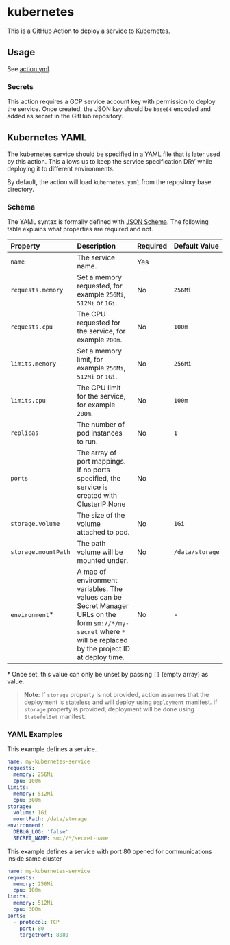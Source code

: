 # kubernetes

This is a GitHub Action to deploy a service to Kubernetes.

## Usage

See [action.yml](action.yml).

### Secrets

This action requires a GCP service account key with permission to deploy the service.
Once created, the JSON key should be `base64` encoded and added as secret in the GitHub repository.

## Kubernetes YAML

The kubernetes service should be specified in a YAML file that is later used by this action. This allows us to keep
the service specification DRY while deploying it to different environments.

By default, the action will load `kubernetes.yaml` from the repository base directory.

### Schema

The YAML syntax is formally defined with [JSON Schema](src/kubernetes-schema.js). The following table explains what
properties are required and not.

| Property                   | Description                                                                                                                                                       | Required |  Default Value  |
|:---------------------------|:------------------------------------------------------------------------------------------------------------------------------------------------------------------|:---------|:----------------|
| `name`                     | The service name.                                                                                                                                                 | Yes      |                 |
| `requests.memory`          | Set a memory requested, for example `256Mi`, `512Mi` or `1Gi`.                                                                                                    | No       | `256Mi`         |
| `requests.cpu`             | The CPU requested for the service, for example `200m`.                                                                                                            | No       | `100m`          |
| `limits.memory`            | Set a memory limit, for example `256Mi`, `512Mi` or `1Gi`.                                                                                                        | No       | `256Mi`         |
| `limits.cpu`               | The CPU limit for the service, for example `200m`.                                                                                                                | No       | `100m`          |
| `replicas`                 | The number of pod instances to run.                                                                                                                               | No       | `1`             |
| `ports`                    | The array of port mappings. If no ports specified, the service is created with ClusterIP:None                                                                     | No       |                 |
| `storage.volume`           | The size of the volume attached to pod.                                                                                                                           | No       | `1Gi`           |
| `storage.mountPath`        | The path volume will be mounted under.                                                                                                                            | No       | `/data/storage` |
| `environment`<top>\*</top> | A map of environment variables. The values can be Secret Manager URLs on the form `sm://*/my-secret` where `*` will be replaced by the project ID at deploy time. | No       | -               |

<top>\*</top> Once set, this value can only be unset by passing `[]` (empty array) as value.

> **Note**: If `storage` property is not provided, action assumes that the deployment is stateless and will deploy using `Deployment` manifest.
> If `storage` property is provided, deployment will be done using `StatefulSet` manifest.

### YAML Examples

This example defines a service.
```yaml
name: my-kubernetes-service
requests:
  memory: 256Mi
  cpu: 100m
limits:
  memory: 512Mi
  cpu: 300m
storage:
  volume: 1Gi
  mountPath: /data/storage
environment:
  DEBUG_LOG: 'false'
  SECRET_NAME: sm://*/secret-name
```

This example defines a service with port 80 opened for communications inside same cluster
```yaml
name: my-kubernetes-service
requests:
  memory: 256Mi
  cpu: 100m
limits:
  memory: 512Mi
  cpu: 300m
ports:
  - protocol: TCP
    port: 80
    targetPort: 8080
```

